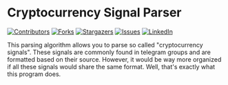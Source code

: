 # Cryptocurrency Signal Parser

[![Contributors][contributors-shield]][contributors-url]
[![Forks][forks-shield]][forks-url]
[![Stargazers][stars-shield]][stars-url]
[![Issues][issues-shield]][issues-url]
[![LinkedIn][linkedin-shield]][linkedin-url]

This parsing algorithm allows you to parse so called "cryptocurrency signals". These signals are commonly found in telegram groups and are formatted based on their source. However, it would be way more organized if all these signals would share the same format. Well, that's exactly what this program does.


<!-- MARKDOWN LINKS & IMAGES -->
<!-- https://www.markdownguide.org/basic-syntax/#reference-style-links -->
[contributors-shield]: https://img.shields.io/github/contributors/JuicedBakker/crypto-signal-parser?style=for-the-badge
[contributors-url]: https://github.com/JuicedBakker/crypto-signal-parser/graphs/contributors
[forks-shield]: https://img.shields.io/github/forks/JuicedBakker/crypto-signal-parser?style=for-the-badge
[forks-url]: https://github.com/JuicedBakker/crypto-signal-parser/network/members
[stars-shield]: https://img.shields.io/github/stars/JuicedBakker/crypto-signal-parser?style=for-the-badge
[stars-url]: https://github.com/JuicedBakker/crypto-signal-parser/stargazers
[issues-shield]: https://img.shields.io/github/issues/JuicedBakker/crypto-signal-parser?style=for-the-badge
[issues-url]: https://github.com/JuicedBakker/crypto-signal-parser/issues
[license-shield]: https://img.shields.io/github/JuicedBakker/crypto-signal-parser?style=for-the-badge
[license-url]: https://github.com/JuicedBakker/crypto-signal-parser/blob/master/LICENSE.txt
[linkedin-shield]: https://img.shields.io/badge/-LinkedIn-black.svg?style=for-the-badge&logo=linkedin&colorB=555
[linkedin-url]: https://www.linkedin.com/in/joostmbakker/
[product-screenshot]: images/screenshot.png
[Next.js]: https://img.shields.io/badge/next.js-000000?style=for-the-badge&logo=nextdotjs&logoColor=white
[Next-url]: https://nextjs.org/
[React.js]: https://img.shields.io/badge/React-20232A?style=for-the-badge&logo=react&logoColor=61DAFB
[React-url]: https://reactjs.org/
[Vue.js]: https://img.shields.io/badge/Vue.js-35495E?style=for-the-badge&logo=vuedotjs&logoColor=4FC08D
[Vue-url]: https://vuejs.org/
[Angular.io]: https://img.shields.io/badge/Angular-DD0031?style=for-the-badge&logo=angular&logoColor=white
[Angular-url]: https://angular.io/
[Svelte.dev]: https://img.shields.io/badge/Svelte-4A4A55?style=for-the-badge&logo=svelte&logoColor=FF3E00
[Svelte-url]: https://svelte.dev/
[Laravel.com]: https://img.shields.io/badge/Laravel-FF2D20?style=for-the-badge&logo=laravel&logoColor=white
[Laravel-url]: https://laravel.com
[Bootstrap.com]: https://img.shields.io/badge/Bootstrap-563D7C?style=for-the-badge&logo=bootstrap&logoColor=white
[Bootstrap-url]: https://getbootstrap.com
[JQuery.com]: https://img.shields.io/badge/jQuery-0769AD?style=for-the-badge&logo=jquery&logoColor=white
[JQuery-url]: https://jquery.com
